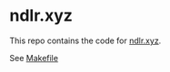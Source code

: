 # ndlr.xyz

This repo contains the code for [ndlr.xyz](https://ndlr.xyz).

See [Makefile](./Makefile)
